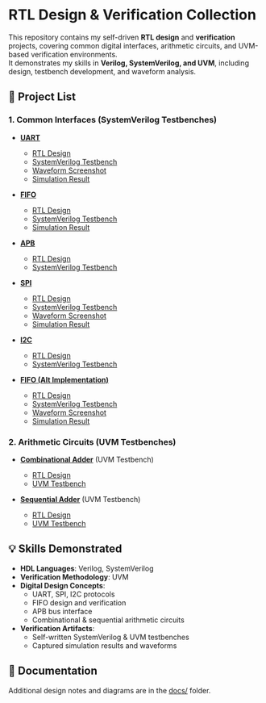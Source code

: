 # RTL Design & Verification Collection

This repository contains my self-driven **RTL design** and **verification** projects, covering common digital interfaces, arithmetic circuits, and UVM-based verification environments.  
It demonstrates my skills in **Verilog, SystemVerilog, and UVM**, including design, testbench development, and waveform analysis.

## 📂 Project List

### 1. Common Interfaces (SystemVerilog Testbenches)

- [**UART**](01_uart_sv_tb)  
  - [RTL Design](01_uart_sv_tb/uart_design.v)  
  - [SystemVerilog Testbench](01_uart_sv_tb/uart_tb.sv)  
  - [Waveform Screenshot](01_uart_sv_tb/uart_transmitter.png)  
  - [Simulation Result](01_uart_sv_tb/uart_result)

- [**FIFO**](02_fifo_sv_tb)  
  - [RTL Design](02_fifo_sv_tb/fifo_design.v)  
  - [SystemVerilog Testbench](02_fifo_sv_tb/fifo_tb.sv) 
  - [Simulation Result](02_fifo_sv_tb/fifo_result)

- [**APB**](03_apb_sv_tb)  
  - [RTL Design](03_apb_sv_tb/APB_design.v)  
  - [SystemVerilog Testbench](03_apb_sv_tb/APB_tb.sv)  

- [**SPI**](04_spi_sv_tb)  
  - [RTL Design](04_spi_sv_tb/spi_rtl.v)  
  - [SystemVerilog Testbench](04_spi_sv_tb/spi_tb.sv)  
  - [Waveform Screenshot](04_spi_sv_tb/spi_wave1_sv_tb.png)  
  - [Simulation Result](04_spi_sv_tb/spi_result)

- [**I2C**](05_i2c_sv_tb)  
  - [RTL Design](05_i2c_sv_tb/i2c_rtl.v)  
  - [SystemVerilog Testbench](05_i2c_sv_tb/i2c_tb.sv)  

- [**FIFO (Alt Implementation)**](06_fifo_sv_tb)  
  - [RTL Design](06_fifo_sv_tb/dff_rtl.v)  
  - [SystemVerilog Testbench](06_fifo_sv_tb/dff_tb1.sv)  
  - [Waveform Screenshot](06_fifo_sv_tb/dff_wave1.png)  
  - [Simulation Result](04_spi_sv_tb/spi_result)



### 2. Arithmetic Circuits (UVM Testbenches)

- [**Combinational Adder**](07_comb_adder_uvm_tb) (UVM Testbench)
  - [RTL Design](07_comb_adder_uvm_tb/comb_adder_rtl.v)  
  - [UVM Testbench](07_comb_adder_uvm_tb/uvm_add_tb.sv)

- [**Sequential Adder**](08_seq_adder_uvm_tb) (UVM Testbench) 
  - [RTL Design](08_seq_adder_uvm_tb/seq_adder_rtl.v)  
  - [UVM Testbench](08_seq_adder_uvm_tb/uvm_add_tb.sv)



## 💡 Skills Demonstrated

- **HDL Languages**: Verilog, SystemVerilog
- **Verification Methodology**: UVM
- **Digital Design Concepts**:
  - UART, SPI, I2C protocols
  - FIFO design and verification
  - APB bus interface
  - Combinational & sequential arithmetic circuits
- **Verification Artifacts**:
  - Self-written SystemVerilog & UVM testbenches
  - Captured simulation results and waveforms



## 📄 Documentation

Additional design notes and diagrams are in the [docs/](docs) folder.